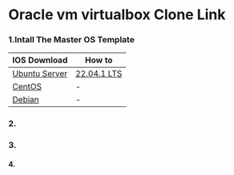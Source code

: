 # Oracle vm virtualbox Clone Link 

### 1.Intall The Master OS Template

| IOS Download  | How to |
| ------------------------------------------------------------- | -----  |
| [Ubuntu Server](https://ubuntu.com/download/server#downloads) | [22.04.1 LTS](./Intall%20The%20Master%20OS/Ubuntu%20Server%2022.04.1%20LTS/Ubuntu%20Server%2022.04.1%20LTS.md) |
| [CentOS](https://www.centos.org/download/)        | - | 
| [Debian](https://www.debian.org/)        | - | 

### 2.

### 3.
#### 4.